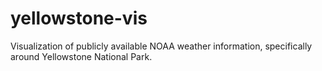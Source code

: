 # yellowstone-vis
Visualization of publicly available NOAA weather information, specifically around Yellowstone National Park. 
